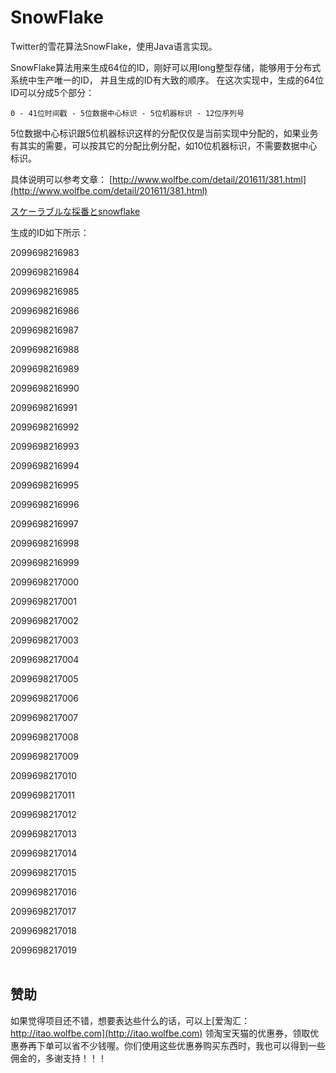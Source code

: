 # SnowFlake
Twitter的雪花算法SnowFlake，使用Java语言实现。

SnowFlake算法用来生成64位的ID，刚好可以用long整型存储，能够用于分布式系统中生产唯一的ID， 并且生成的ID有大致的顺序。
在这次实现中，生成的64位ID可以分成5个部分：

  `0 - 41位时间戳 - 5位数据中心标识 - 5位机器标识 - 12位序列号`
  
5位数据中心标识跟5位机器标识这样的分配仅仅是当前实现中分配的，如果业务有其实的需要，可以按其它的分配比例分配，如10位机器标识，不需要数据中心标识。

具体说明可以参考文章：
[http://www.wolfbe.com/detail/201611/381.html](http://www.wolfbe.com/detail/201611/381.html)

[スケーラブルな採番とsnowflake](http://kyrt.in/2014/06/08/snowflake_c.html)

生成的ID如下所示：

2099698216983

2099698216984

2099698216985

2099698216986

2099698216987

2099698216988

2099698216989

2099698216990

2099698216991

2099698216992

2099698216993

2099698216994

2099698216995

2099698216996

2099698216997

2099698216998

2099698216999

2099698217000

2099698217001

2099698217002

2099698217003

2099698217004

2099698217005

2099698217006

2099698217007

2099698217008

2099698217009

2099698217010

2099698217011

2099698217012

2099698217013

2099698217014

2099698217015

2099698217016

2099698217017

2099698217018

2099698217019
<br>
<br>
## 赞助
如果觉得项目还不错，想要表达些什么的话，可以上[爱淘汇：http://itao.wolfbe.com](http://itao.wolfbe.com) 领淘宝天猫的优惠券，领取优惠券再下单可以省不少钱喔。你们使用这些优惠券购买东西时，我也可以得到一些佣金的，多谢支持！！！
<br>
<br>






